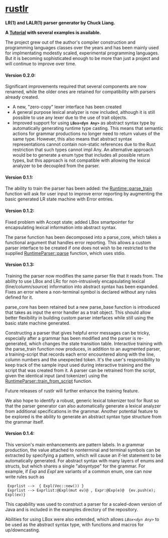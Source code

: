 # **[rustlr](https://docs.rs/rustlr/latest/rustlr/index.html)**
**LR(1) and LALR(1) parser generator by Chuck Liang.**

**A [Tutorial](https://cs.hofstra.edu/~cscccl/rustlr_project/) with several examples is available.**

The project grew out of the author's compiler construction and
programming languages classes over the years and has been mainly used
for implmentating modestly scaled, experimental programming languages.
But it is becoming sophisticated enough to be more than just a project and
will continue to improve over time.


#### Version 0.2.0:

Significant improvements required that several components
are now renamed, while the older ones are retained for compatibility with
parsers already created.  

  -  A new, "zero-copy" lexer interface has been created
  -  A general purpose lexical analyzer is now included, although it is still
     possible to use any lexer due to the use of trait objects.
  -  Improved support for using **`LBox<dyn Any>`** as abstract syntax type by
     automatically generating runtime type casting.  This means that
     semantic actions for grammar productions no longer need to return values of the same
     type. However, this also means that abstract syntax representations
     cannot contain non-static references due to the Rust restriction that
     such types cannot impl Any.  An alternative approach would be to generate
     a enum type that includes all possible return types, but this approach is
     not compatible with allowing the lexical analyzer to be decoupled from
     the parser.  

#### Version 0.1.1:

  The ability to train the parser has been added: the [Runtime::parse_train][1]
  function will ask for user input to improve error reporting by augmenting
  the basic generated LR state machine with Error entries.

#### Version 0.1.2:

  Fixed problem with Accept state; added LBox smartpointer for encapsulating
  lexical information into abstract syntax.

  The parse function has been decomposed into a parse_core, which takes a
  functional argument that handles error reporting.  This allows a custom
  parser interface to be created if one does not wish to be restricted to
  the supplied [RuntimeParser::parse][2] function, which uses stdio.

#### Version 0.1.3:

  Training the parser now modifies the same parser file that it reads from.
  The ability to use LBox and LRc for non-intrusively encapsulating lexical
  (line/column/source) information into abstract syntax has been expanded.
  Fixes an error where a non-terminal symbol is declared without any rules
  defined for it.

  parse_core has been retained but a new parse_base function is
  introduced that takes as input the error handler as a trait object.
  This should allow better flexibility in building custom parser
  interfaces while still using the basic state machine generated.

  Constructing a parser that gives helpful error messages can be tricky,
  especially after a grammar has been modified and the parser is re-generated,
  which changes the state transition table.  Interactive training with
  the parse_train function now produces, in addition to an augmented parser,
  a training-script that records each error encountered along with the line,
  column numbers and the unexpected token.  It's the user's responsibility to
  keep track of the sample input used during interactive training and
  the script that was created from it.  A parser can be retrained from the
  script, given the identical input (and tokenizer) using the
  [RuntimeParser::train_from_script][3] function.

  Future releases of rustlr will further enhance the training feature.
  
  We also hope to identify a robust, generic lexical tokenizer tool
  for Rust so that the parser generator can also automatically
  generate a lexical analyzer from additional specifications in the grammar.
  Another potential feature to be explored is the ability to generate an
  abstract syntax type structure from the grammar itself.

#### Version 0.1.4:

 This version's main enhancements are pattern labels.  In a grammar production,
 the value attached to nonterminal and terminal symbols can be extracted by
 specifying a pattern, which will cause an if-let statement to be automatically
 generated.  For abstract syntax with many layers of enums and structs, but
 which shares a single "absyntype" for the grammar.  For example, if *Exp* and
 *Expl* are variants of a common enum, one can now write rules such as 

 ```
  Exprlist -->  { Expl(Vec::new()) }
  Exprlist --> Exprlist:@Expl(mut ev)@ , Expr:@Exp(e)@  {ev.push(e); Expl(ev)}
 ```
 This capability was used to construct a parser for a scaled-down version of
 Java and is included in the examples directory of the repository.

 Abilities for using LBox were also extended, which allows *`LBox<dyn Any>`* to
 be used as the abstract syntax type, with functions and macros for
 up/downcasting.


[1]:https://docs.rs/rustlr/latest/rustlr/runtime_parser/struct.RuntimeParser.html#method.parse_train
[2]:https://docs.rs/rustlr/latest/rustlr/runtime_parser/struct.RuntimeParser.html#method.parse
[3]:https://docs.rs/rustlr/latest/rustlr/runtime_parser/struct.RuntimeParser.html#method.train_from_script


